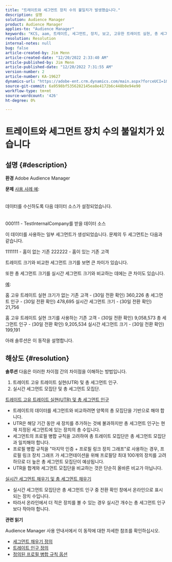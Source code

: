 ```yaml
---
title: "트레이트와 세그먼트 장치 수의 불일치가 발생했습니다."
description: 설명
solution: Audience Manager
product: Audience Manager
applies-to: "Audience Manager"
keywords: "KCS, aam, 트레이트, 세그먼트, 장치, 보고, 고유한 트레이트 실현, 총 세그먼트 인구, 실시간 세그먼트 인구, 총 트레이트 인구, 우수 사례, 일치하지 않음, 트레이트 및 세그먼트 장치 수, Adobe Audience Manager"
resolution: Resolution
internal-notes: null
bug: false
article-created-by: Jim Menn
article-created-date: "12/20/2022 2:33:40 AM"
article-published-by: Jim Menn
article-published-date: "12/20/2022 7:31:55 AM"
version-number: 2
article-number: KA-19627
dynamics-url: "https://adobe-ent.crm.dynamics.com/main.aspx?forceUCI=1&pagetype=entityrecord&etn=knowledgearticle&id=6d5a32b3-0e80-ed11-81ac-6045bd006704"
source-git-commit: 6a9598bf5356282145ea8e4172b6c448b0e94e90
workflow-type: tm+mt
source-wordcount: '426'
ht-degree: 0%

---
```


# 트레이트와 세그먼트 장치 수의 불일치가 있습니다

## 설명 {#description}


<b>환경</b>
Adobe Audience Manager

<b>문제</b>
<u>사용 사례 예</u>:
<br><br><br>데이터를 수신하도록 다음 데이터 소스가 설정되었습니다.<br><br><br>
000111 - TestInternalCompany를 받을 데이터 소스

이 데이터를 사용하는 일부 세그먼트가 생성되었습니다. 문제의 두 세그먼트는 다음과 같습니다.

1111111 - 홈이 없는 기존 222222 - 홈이 있는 기존 고객

트레이트 크기와 비교한 세그먼트 크기를 보면 큰 차이가 있습니다.

또한 총 세그먼트 크기를 실시간 세그먼트 크기와 비교하는 데에는 큰 차이도 있습니다.

<u>예</u>:

홈 고유 트레이트 실현 크기가 없는 기존 고객 - (30일 전환 확인) 360,226 총 세그먼트 인구 - (30일 전환 확인) 478,695 실시간 세그먼트 크기 - (30일 전환 확인) 21,756

홈 고유 트레이트 실현 크기를 사용하는 기존 고객 - (30일 전환 확인) 9,058,573 총 세그먼트 인구 - (30일 전환 확인) 9,205,534 실시간 세그먼트 크기 - (30일 전환 확인) 199,191



아래 솔루션은 이 동작을 설명합니다.


## 해상도 {#resolution}


<b>솔루션</b>
다음은 이러한 차이점 간의 차이점을 이해하는 방법입니다.
1. 트레이트 고유 트레이트 실현(UTR) 및 총 세그먼트 인구.
2. 실시간 세그먼트 모집단 및 총 세그먼트 모집단.



<u>트레이트 고유 트레이트 실현(UTR) 및 총 세그먼트 인구</u>

- 트레이트의 데이터를 세그먼트와 비교하려면 양쪽의 총 모집단을 기반으로 해야 합니다.
- UTR은 해당 기간 동안 새 장치를 추가하는 것에 불과하지만 총 세그먼트 인구는 현재 지정된 세그먼트에 있는 장치의 총 수입니다.
- 세그먼트의 프로필 병합 규칙을 고려하여 총 트레이트 모집단은 총 세그먼트 모집단과 일치해야 합니다.
- 프로필 병합 규칙을 &quot;마지막 인증 + 프로필 링크 장치 그래프&quot;로 사용하는 경우, 프로필 링크 장치 그래프 가 세그먼테이션을 위해 프로필당 최대 100개의 장치를 고려하므로 더 높은 총 세그먼트 모집단이 예상됩니다.
- UTR을 합계와 세그먼트 모집단을 비교하는 것은 단순히 올바른 비교가 아닙니다.




<u>실시간 세그먼트 채우기 및 총 세그먼트 채우기</u>

- 실시간 세그먼트 모집단은 총 세그먼트 인구 중 전환 확인 창에서 온라인으로 표시되는 장치 수입니다.
- 따라서 온라인에서 더 적은 장치를 볼 수 있는 경우 실시간 개수는 총 세그먼트 인구보다 작아야 합니다.




<b>관련 읽기</b>

Audience Manager 사용 안내서에서 이 동작에 대한 자세한 참조를 확인하십시오.

- [세그먼트 채우기 정의](https://experienceleague.adobe.com/docs/audience-manager/user-guide/features/segments/segment-builder-data.html?lang=en)
- [트레이트 인구 정의](https://experienceleague.adobe.com/docs/audience-manager/user-guide/features/traits/trait-details-page.html?lang=en)
- [정의된 프로필 병합 규칙 옵션](https://experienceleague.adobe.com/docs/audience-manager/user-guide/features/profile-merge-rules/merge-rule-definitions.html?lang=en)

